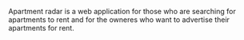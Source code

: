 Apartment radar is a web application for those who are searching for apartments to rent and for the owneres who want to 
advertise their apartments for rent.

